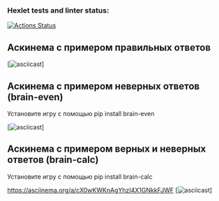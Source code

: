 ### Hexlet tests and linter status:
[![Actions Status](https://github.com/LysenkovIlya-Hexlet/python-project-49/actions/workflows/hexlet-check.yml/badge.svg)](https://github.com/LysenkovIlya-Hexlet/python-project-49/actions)

## Аскинема с примером правильных ответов

[![asciicast](https://asciinema.org/a/VoYvbctuXrURnxO6033fwbfG8)]


## Аскинема с примером неверных ответов (brain-even)
Установите игру с помощью pip install brain-even

[![asciicast](https://asciinema.org/a/yO7Hbpts7w8twLxhHWhb40rIw)]

## Аскинема с примером верных и неверных ответов (brain-calc)
Установите игру с помощью pip install brain-calc

https://asciinema.org/a/cX0wKWKnAgYhzI4X1GNkkFJWF
[![asciicast](https://asciinema.org/a/cX0wKWKnAgYhzI4X1GNkkFJWF)]